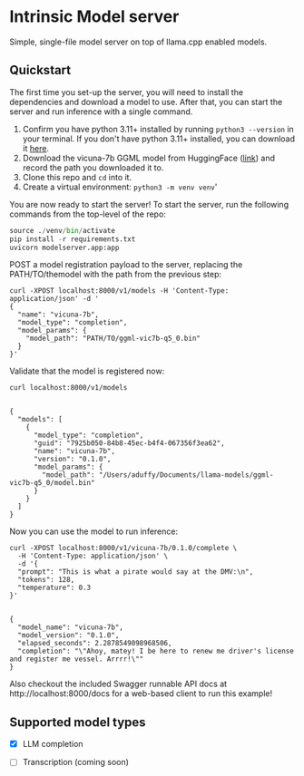 # Intrinsic Model server

Simple, single-file model server on top of llama.cpp enabled models.

## Quickstart
The first time you set-up the server, you will need to install the dependencies and download a model to use. After that, you can start the server and run inference with a single command.

1. Confirm you have python 3.11+ installed by running `python3 --version` in your terminal. If you don't have python 3.11+ installed, you can download it [here](https://www.python.org/downloads/).
2. Download the vicuna-7b GGML model from HuggingFace ([link](https://huggingface.co/vicuna/ggml-vicuna-7b-1.1/blob/main/ggml-vic7b-uncensored-q5_0.bin)) and record the path you downloaded it to.
3. Clone this repo and `cd` into it.
4. Create a virtual environment: `python3 -m venv venv`'

You are now ready to start the server! To start the server, run the following commands from the top-level of the repo:

```python
source ./venv/bin/activate
pip install -r requirements.txt
uvicorn modelserver.app:app
```

POST a model registration payload to the server, replacing the PATH/TO/themodel with the path from the previous step:

```shell
curl -XPOST localhost:8000/v1/models -H 'Content-Type: application/json' -d '
{
  "name": "vicuna-7b",
  "model_type": "completion",
  "model_params": {
    "model_path": "PATH/TO/ggml-vic7b-q5_0.bin"
  }
}'
```

Validate that the model is registered now:

```shell
curl localhost:8000/v1/models


{
  "models": [
    {
      "model_type": "completion",
      "guid": "7925b050-84b8-45ec-b4f4-067356f3ea62",
      "name": "vicuna-7b",
      "version": "0.1.0",
      "model_params": {
        "model_path": "/Users/aduffy/Documents/llama-models/ggml-vic7b-q5_0/model.bin"
      }
    }
  ]
}
```

Now you can use the model to run inference:

```shell
curl -XPOST localhost:8000/v1/vicuna-7b/0.1.0/complete \
  -H 'Content-Type: application/json' \
  -d '{
  "prompt": "This is what a pirate would say at the DMV:\n",
  "tokens": 128,
  "temperature": 0.3
}'


{
  "model_name": "vicuna-7b",
  "model_version": "0.1.0",
  "elapsed_seconds": 2.2878549098968506,
  "completion": "\"Ahoy, matey! I be here to renew me driver's license and register me vessel. Arrrr!\""
}
```

Also checkout the included Swagger runnable API docs at http://localhost:8000/docs for a web-based client to run this example!

## Supported model types

- [x] LLM completion
- [ ] Transcription (coming soon)

